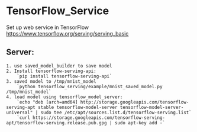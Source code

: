 # TensorFlow_Service
Set up web service in TensorFlow
https://www.tensorflow.org/serving/serving_basic

## Server:
	1. use saved_model_builder to save model
	2. Install tensorflow-serving-api:
		`pip install tensorflow-serving-api`
	3. saved model to /tmp/mnist_model
		`python tensorflow_serving/example/mnist_saved_model.py /tmp/mnist_model`
	4. load model using tensorflow_model_server:
		`echo "deb [arch=amd64] http://storage.googleapis.com/tensorflow-serving-apt stable tensorflow-model-server tensorflow-model-server-universal" | sudo tee /etc/apt/sources.list.d/tensorflow-serving.list`
		`curl https://storage.googleapis.com/tensorflow-serving-apt/tensorflow-serving.release.pub.gpg | sudo apt-key add -`
